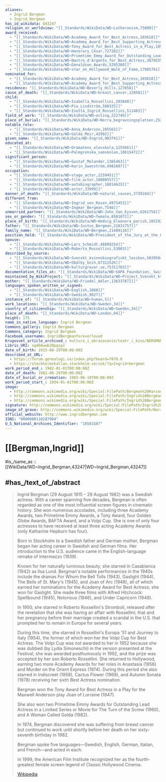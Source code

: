 ```yaml
---
aliases:
  - Ingrid Bergman
  - Ingrid_Bergman
has_id_wikidata: Q43247
religion_or_worldview: "[[_Standards/WikiData/WD~Lutheranism,75809]]"
award_received:
  - "[[_Standards/WikiData/WD~Academy_Award_for_Best_Actress,103618]]"
  - "[[_Standards/WikiData/WD~Academy_Award_for_Best_Supporting_Actress,106301]]"
  - "[[_Standards/WikiData/WD~Tony_Award_for_Best_Actress_in_a_Play,185299]]"
  - "[[_Standards/WikiData/WD~Honorary_César,727282]]"
  - "[[_Standards/WikiData/WD~Primetime_Emmy_Award_for_Outstanding_Lead_Actress_in_a_Miniseries_or_a_Movie,989447]]"
  - "[[_Standards/WikiData/WD~Nastro_d'Argento_for_Best_Actress,3870555]]"
  - "[[_Standards/WikiData/WD~Donaldson_Awards,5295360]]"
  - "[[_Standards/WikiData/WD~star_on_Hollywood_Walk_of_Fame,17985761]]"
nominated_for:
  - "[[_Standards/WikiData/WD~Academy_Award_for_Best_Actress,103618]]"
  - "[[_Standards/WikiData/WD~Academy_Award_for_Best_Supporting_Actress,106301]]"
residence: "[[_Standards/WikiData/WD~Beverly_Hills,127856]]"
cause_of_death: "[[_Standards/WikiData/WD~breast_cancer,128581]]"
child:
  - "[[_Standards/WikiData/WD~Isabella_Rossellini,203840]]"
  - "[[_Standards/WikiData/WD~Pia_Lindström,508325]]"
  - "[[_Standards/WikiData/WD~Isotta_Ingrid_Rossellini,511483]]"
field_of_work: "[[_Standards/WikiData/WD~acting,222749]]"
place_of_burial: "[[_Standards/WikiData/WD~Norra_begravningsplatsen,252312]]"
notable_role:
  - "[[_Standards/WikiData/WD~Anna_Anderson,285563]]"
  - "[[_Standards/WikiData/WD~Golda_Meir,42992]]"
given_name: "[[_Standards/WikiData/WD~Ingrid,903741]]"
educated_at:
  - "[[_Standards/WikiData/WD~Dramatens_elevskola,1255661]]"
  - "[[_Standards/WikiData/WD~Palmgrenska_samskolan,10615472]]"
significant_person:
  - "[[_Standards/WikiData/WD~Gustaf_Molander,1365463]]"
  - "[[_Standards/WikiData/WD~Karin_Swanström,4981607]]"
occupation:
  - "[[_Standards/WikiData/WD~stage_actor,2259451]]"
  - "[[_Standards/WikiData/WD~film_actor,10800557]]"
  - "[[_Standards/WikiData/WD~autobiographer,18814623]]"
  - "[[_Standards/WikiData/WD~actor,33999]]"
manner_of_death: "[[_Standards/WikiData/WD~natural_causes,3739104]]"
different_from:
  - "[[_Standards/WikiData/WD~Ingrid_von_Rosen,4975453]]"
  - "[[_Standards/WikiData/WD~Ingmar_Bergman,7546]]"
unmarried_partner: "[[_Standards/WikiData/WD~John_Van_Eyssen,6261758]]"
sex_or_gender: "[[_Standards/WikiData/WD~female,6581072]]"
place_of_birth: "[[_Standards/WikiData/WD~Hedvig_Eleonora_parish,10519255]]"
father: "[[_Standards/WikiData/WD~Justus_Bergman,21031757]]"
family_name: "[[_Standards/WikiData/WD~Bergman,21489110]]"
position_held: "[[_Standards/WikiData/WD~President_of_the_Jury_at_the_Cannes_Festival,23958341]]"
spouse:
  - "[[_Standards/WikiData/WD~Lars_Schmidt,48889254]]"
  - "[[_Standards/WikiData/WD~Roberto_Rossellini,53003]]"
described_by_source:
  - "[[_Standards/WikiData/WD~Svenskt_kvinnobiografiskt_lexikon,50395049]]"
  - "[[_Standards/WikiData/WD~Obálky_knih,67311526]]"
  - "[[_Standards/WikiData/WD~kulturgravar.se,75311703]]"
documentation_files_at: "[[_Standards/WikiData/WD~SAPA_Foundation,_Swiss_Archive_of_the_Performing_Arts,50920401]]"
maintained_by_WikiProject: "[[_Standards/WikiData/WD~Project_Svenskt_kvinnobiografiskt_lexikon,100741461]]"
mother: "[[_Standards/WikiData/WD~Friedel_Adler,136337872]]"
languages_spoken_written_or_signed:
  - "[[_Standards/WikiData/WD~English,1860]]"
  - "[[_Standards/WikiData/WD~Swedish,9027]]"
instance_of: "[[_Standards/WikiData/WD~human,5]]"
work_locations: "[[_Standards/WikiData/WD~Sweden,34]]"
country_of_citizenship: "[[_Standards/WikiData/WD~Sweden,34]]"
place_of_death: "[[_Standards/WikiData/WD~London,84]]"
height: 175
name_in_native_language: Ingrid Bergman
Commons_gallery: Ingrid Bergman
Commons_category: Ingrid Bergman
Facebook_username: IngridBergmanforeverloved
Krugosvet_article_archived_: kultura_i_obrazovanie/teatr_i_kino/BERGMAN_INGRID.html
Libris_URI: sq466wwb20pqspz
date_of_birth: 1915-08-29T00:00:00Z
described_at_URL:
  - https://forum.genealogi.se/index.php?board=7870.0
  - https://stockholmskallan.stockholm.se/sok/?q=Ingrid+bergman
work_period_end_: 1982-01-01T00:00:00Z
date_of_death: 1982-08-29T00:00:00Z
date_of_burial_or_cremation: 1983-06-10T00:00:00Z
work_period_start_: 1934-01-01T00:00:00Z
image:
  - http://commons.wikimedia.org/wiki/Special:FilePath/Bergman%20Harcourt%201957.jpg
  - http://commons.wikimedia.org/wiki/Special:FilePath/Ingrid%20Bergman%20studio%20portrait%20photo.jpg
  - http://commons.wikimedia.org/wiki/Special:FilePath/Ingrid%20Bergman%20The%20Constant%20Wife%201975%20%28cropped%29.JPG
signature: http://commons.wikimedia.org/wiki/Special:FilePath/Ingrid%20Bergman%20signature.svg
image_of_grave: http://commons.wikimedia.org/wiki/Special:FilePath/Norra%2C%20Ingrid.JPG
official_website: http://www.ingridbergman.com
ISNI: "0000000110287904"
U_S_National_Archives_Identifier: "10583107"
---
```


# [[Bergman,Ingrid]] 

#is_/same_as :: [[WikiData/WD~Ingrid_Bergman,43247|WD~Ingrid_Bergman,43247]] 

## #has_/text_of_/abstract 

> Ingrid Bergman (29 August 1915 – 29 August 1982) was a Swedish actress. 
> With a career spanning five decades, Bergman is often regarded as 
> one of the most influential screen figures in cinematic history. 
> She won numerous accolades, including three Academy Awards, 
> two Primetime Emmy Awards, a Tony Award, four Golden Globe Awards, BAFTA Award, 
> and a Volpi Cup. 
> She is one of only four actresses to have received at least three acting Academy Awards 
> (only Katharine Hepburn has four).
>
> Born in Stockholm to a Swedish father and German mother, 
> Bergman began her acting career in Swedish and German films. 
> Her introduction to the U.S. audience came in the English-language remake of Intermezzo (1939). 
> 
> Known for her naturally luminous beauty, she starred in Casablanca (1942) as Ilsa Lund. 
> Bergman's notable performances in the 1940s include the dramas 
> For Whom the Bell Tolls (1943), Gaslight (1944), The Bells of St. Mary's (1945), and Joan of Arc (1948), 
> all of which earned her nominations for the Academy Award for Best Actress; 
> she won for Gaslight. 
> She made three films with Alfred Hitchcock: Spellbound (1945), Notorious (1946), and Under Capricorn (1949).
>
> In 1950, she starred in Roberto Rossellini's Stromboli, 
> released after the revelation that she was having an affair with Rossellini; 
> that and her pregnancy before their marriage created a scandal in the U.S. 
> that prompted her to remain in Europe for several years. 
> 
> During this time, she starred in Rossellini's Europa '51 and Journey to Italy (1954), 
> the former of which won her the Volpi Cup for Best Actress. 
> The Volpi Cup was not awarded to her in 1952 because she was dubbed (by Lydia Simoneschi) in the version presented at the Festival; she was awarded posthumously in 1992, 
> and the prize was accepted by her son Roberto Rossellini. 
> She returned to Hollywood, earning two more Academy Awards 
> for her roles in Anastasia (1956) and Murder on the Orient Express (1974). 
> During this period she also starred in Indiscreet (1958), Cactus Flower (1969), 
> and Autumn Sonata (1978) receiving her sixth Best Actress nomination.
>
> Bergman won the Tony Award for Best Actress 
> in a Play for the Maxwell Anderson play Joan of Lorraine (1947). 
> 
> She also won two Primetime Emmy Awards 
> for Outstanding Lead Actress in a Limited Series or Movie 
> for The Turn of the Screw (1960), and A Woman Called Golda (1982). 
> 
> In 1974, Bergman discovered she was suffering from breast cancer 
> but continued to work until shortly before her death on her sixty-seventh birthday in 1982. 
> 
> Bergman spoke five languages—Swedish, English, German, Italian, and French—and acted in each. 
> 
> In 1999, the American Film Institute recognized her as the fourth-greatest female screen legend of Classic Hollywood Cinema.
>
> [Wikipedia](https://en.wikipedia.org/wiki/Ingrid%20Bergman) 

